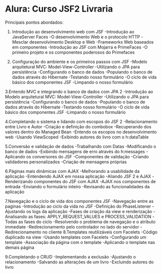 # Alura: Curso JSF2 Livraria

Principais pontos abordados:

1. Introdução ao desenvolvimento web com JSF
-Introdução ao JavaServer Faces
-O desenvolvimento Web e o protocolo HTTP
-Mesclar desenvolvimento Desktop e Web
-Frameworks Web baseados em componentes
-Introdução ao JSF com Mojarra e PrimeFaces
-O primeiro projeto e os componentes poderosos do Primefaces

2. Configuração do ambiente e os primeiros passos com JSF
-Modelo arquitetural MVC: Model-View-Controller
-Utilizando o JPA para persistência
-Configurando o banco de dados
-Populando o banco de dados através do Hibernate
-Testando nosso formulário
-O ciclo de vida básico dos componentes JSF
-Limpando o nosso formulário

3.Entendo MVC e integrando o banco de dados com JPA 2
-Introdução ao Modelo arquitetural MVC: Model-View-Controller
-Utilizando o JPA para persistência
-Configurando o banco de dados
-Populando o banco de dados através do Hibernate
-Testando nosso formulário
-O ciclo de vida básico dos componentes JSF
-Limpando o nosso formulário

4.Completando o sistema e lidando com escopos do JSF 2
-Relacionamento entre Livro e Autor
-Criação e definição do combobox
-Recuperando dos valores dentro do Managed Bean
-Entendo os escopos no desenvolvimento web
-Usando ViewScoped
-Exibindo autores do livro com o h:dataTable

5.Conversão e validação de dados
-Trabalhando com Datas
-Modificando o banco de dados
-Exibindo mensagens de erro através do h:messages
-Aplicando os conversores do JSF
-Componentes de validação
-Criando validadores personalizados
-Criação de mensagens próprias

6.Páginas mais dinâmicas com AJAX
-Melhorando a usabilidade da aplicação
-Entendendo AJAX em nossa aplicação
-Aliando JSF 2 e AJAX
-Renderizando componentes do JSF com AJAX
-AJAX nos componentes de entrada
-Enviando o formulário inteiro
-Revisando as funcionalidades da aplicação

7.Navegação e o ciclo de vida dos componentes JSF
-Navegação entre as paginas
-Introdução ao ciclo da vida no JSF
-Definição do PhaseListener
-Ajustando os logs da aplicação
-Fases de criação da view e renderização
-Analisando as fases: APPLY_REQUEST_VALUES e PROCESS_VALIDATION
-Todas as fases do ciclo
-Resolvendo o problema de navegação e o atributo immediate
-Redirecionamento pelo controlador no lado do servidor
-Redirecionamento no cliente
8.Templates reutilizáveis com Facelets
-Código duplicado na view
-Usando templates com Facelets
-Configurando um template
-Associação da página com o template
-Aplicando o template nas demais página

9.Completando o CRUD
-Implementando a exclusão
-Ajustando o relacionamento
-Salvando as alterações de um livro
-Excluindo autores do livro
